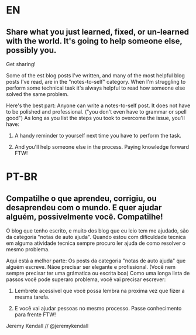 # EN

## Share what you just learned, fixed, or  un-learned with the world. It's going to help someone else, possibly you.
Get sharing!

Some of the est blog posts I've written, and many of the most helpful blog posts I've read, are in the "notes-to-self" category.
When I'm struggling to perform some technical task it's always helpful to read how someone else solved the same problem.

Here's the best part: Anyone can write a notes-to-self post. It does not have to be polished and professional. ("you don't even
have to grammar or spell good") As long as you list the steps you took to overcome the issue, you'll have:

1. A handy reminder to yourself next time you have to perform the task.

2. And you'll help someone else in the process. Paying knowledge forward FTW!

# PT-BR

## Compatilhe o que aprendeu, corrigiu, ou desaprendeu com o mundo. E quer ajudar alguém, possivelmente você. Compatilhe!

O blog que tenho escrito, e muito dos blog que eu leio tem me ajudado, são da categoria "notas de auto ajuda". Quando estou com
dificuldade tecnica em alguma atividade tecnica sempre procuro ler ajuda de como resolver o mesmo problema.

Aqui está a melhor parte: Os posts da categoria "notas de auto ajuda" que alguém escreve. Nãoe precisar ser elegante e profissional. 
(Você nem sempre precisar ter uma grámatica ou escrita boa) Como uma longa lista de passos você pode superaro problema, você vai precisar escrever:

1. Lembrete acessivel que você possa lembra na proxima vez que fizer a mesma tarefa.

2. E você vai ajudar pessoas no mesmo processo. Passe conhecimento para frente FTW! 

Jeremy Kendall // @jeremykendall
